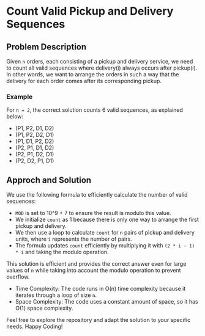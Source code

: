 # Count Valid Pickup and Delivery Sequences

## Problem Description

Given `n` orders, each consisting of a pickup and delivery service, we need to count all valid sequences where delivery(i) always occurs after pickup(i). In other words, we want to arrange the orders in such a way that the delivery for each order comes after its corresponding pickup.

### Example

For `n = 2`, the correct solution counts 6 valid sequences, as explained below:
- (P1, P2, D1, D2)
- (P1, P2, D2, D1)
- (P1, D1, P2, D2)
- (P2, P1, D1, D2)
- (P2, P1, D2, D1)
- (P2, D2, P1, D1)

## Approch and Solution

We use the following formula to efficiently calculate the number of valid sequences:

- `MOD` is set to 10^9 + 7 to ensure the result is modulo this value.
- We initialize `count` as 1 because there is only one way to arrange the first pickup and delivery.
- We then use a loop to calculate `count` for `n` pairs of pickup and delivery units, where `i` represents the number of pairs.
- The formula updates `count` efficiently by multiplying it with `(2 * i - 1) * i` and taking the modulo operation.

This solution is efficient and provides the correct answer even for large values of `n` while taking into account the modulo operation to prevent overflow.


- Time Complexity: The code runs in O(n) time complexity because it iterates through a loop of size `n`.
- Space Complexity: The code uses a constant amount of space, so it has O(1) space complexity.

Feel free to explore the repository and adapt the solution to your specific needs. Happy Coding!
